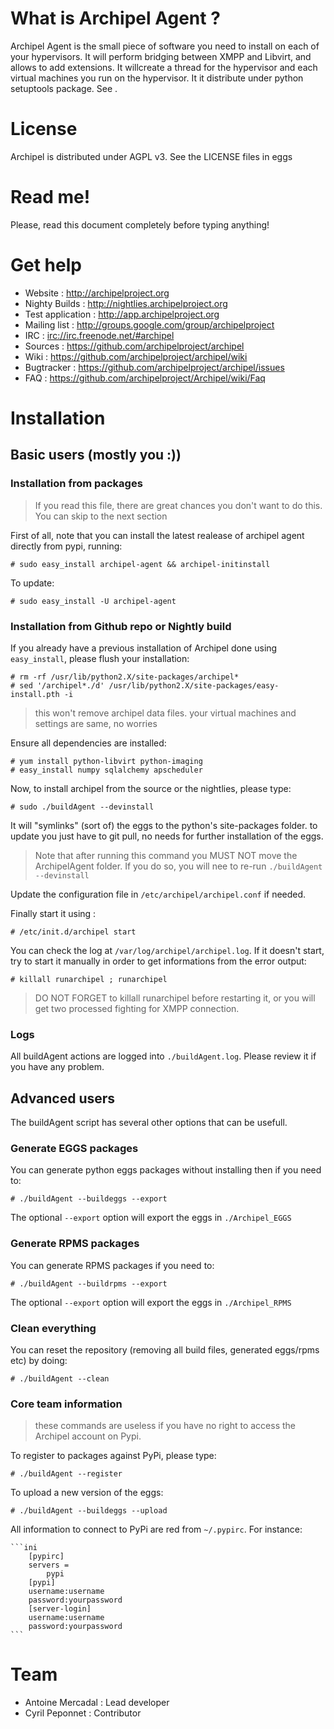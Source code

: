 # What is Archipel Agent ?

Archipel Agent is the small piece of software you need to install on each of
your hypervisors. It will perform bridging between XMPP and Libvirt, and
allows to add extensions. It willcreate a thread for the hypervisor and each
virtual machines you run on the hypervisor. It it distribute under python
setuptools package. See <Installation>.


# License

Archipel is distributed under AGPL v3. See the LICENSE files in eggs


# Read me!

Please, read this document completely before typing anything!


# Get help

* Website : <http://archipelproject.org>
* Nighty Builds : <http://nightlies.archipelproject.org>
* Test application : <http://app.archipelproject.org>
* Mailing list : <http://groups.google.com/group/archipelproject>
* IRC : <irc://irc.freenode.net/#archipel>
* Sources : <https://github.com/archipelproject/archipel>
* Wiki : <https://github.com/archipelproject/archipel/wiki>
* Bugtracker : <https://github.com/archipelproject/archipel/issues>
* FAQ : <https://github.com/archipelproject/Archipel/wiki/Faq>


# Installation

## Basic users (mostly you :))

### Installation from packages

> If you read this file, there are great chances you don't want to do this.  You can skip to the next section

First of all, note that you can install the latest realease of archipel agent
directly from pypi, running:

    # sudo easy_install archipel-agent && archipel-initinstall

To update:

    # sudo easy_install -U archipel-agent

### Installation from Github repo or Nightly build

If you already have a previous installation of Archipel done using
`easy_install`, please flush your installation:

    # rm -rf /usr/lib/python2.X/site-packages/archipel*
    # sed '/archipel*./d' /usr/lib/python2.X/site-packages/easy-install.pth -i

> this won't remove archipel data files. your virtual machines and settings are same, no worries

Ensure all dependencies are installed:

    # yum install python-libvirt python-imaging
    # easy_install numpy sqlalchemy apscheduler

Now, to install archipel from the source or the nightlies, please type:

    # sudo ./buildAgent --devinstall

It will "symlinks" (sort of) the eggs to the python's site-packages folder. to
update you just have to git pull, no needs for further installation of the eggs.

> Note that after running this command you MUST NOT move the ArchipelAgent folder. If you do so, you will nee
> to re-run `./buildAgent --devinstall`

Update the configuration file in `/etc/archipel/archipel.conf` if needed.

Finally start it using :

    # /etc/init.d/archipel start

You can check the log at `/var/log/archipel/archipel.log`. If it doesn't start,
try to start it manually in order to get informations from the error output:

    # killall runarchipel ; runarchipel

> DO NOT FORGET to killall runarchipel before restarting it, or you will get two processed fighting for
> XMPP connection.

### Logs

All buildAgent actions are logged into `./buildAgent.log`. Please review it if
you have any problem.


## Advanced users

The buildAgent script has several other options that can be usefull.

### Generate EGGS packages

You can generate python eggs packages without installing then if you need to:

    # ./buildAgent --buildeggs --export

The optional `--export` option will export the eggs in `./Archipel_EGGS`

### Generate RPMS packages

You can generate RPMS packages if you need to:

    # ./buildAgent --buildrpms --export

The optional `--export` option will export the eggs in `./Archipel_RPMS`

### Clean everything

You can reset the repository (removing all build files, generated eggs/rpms etc)
by doing:

    # ./buildAgent --clean

### Core team information

> these commands are useless if you have no right to access the Archipel account on Pypi.

To register to packages against PyPi, please type:

    # ./buildAgent --register

To upload a new version of the eggs:

    # ./buildAgent --buildeggs --upload

All information to connect to PyPi are red from `~/.pypirc`. For instance:

    ```ini
        [pypirc]
        servers =
            pypi
        [pypi]
        username:username
        password:yourpassword
        [server-login]
        username:username
        password:yourpassword
    ```


# Team

* Antoine Mercadal : Lead developer
* Cyril Peponnet   : Contributor
